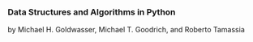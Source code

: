 ### Data Structures and Algorithms in Python

by Michael H. Goldwasser, Michael T. Goodrich, and Roberto Tamassia
